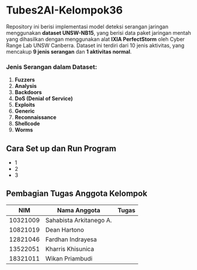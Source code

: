# Tubes2AI-Kelompok36

Repository ini berisi implementasi model deteksi serangan jaringan menggunakan **dataset UNSW-NB15**, yang berisi data paket jaringan mentah yang dihasilkan dengan menggunakan alat **IXIA PerfectStorm** oleh Cyber Range Lab UNSW Canberra. Dataset ini terdiri dari 10 jenis aktivitas, yang mencakup **9 jenis serangan** dan **1 aktivitas normal**. 

### Jenis Serangan dalam Dataset:
1. **Fuzzers**
2. **Analysis**
3. **Backdoors**
4. **DoS (Denial of Service)**
5. **Exploits**
6. **Generic**
7. **Reconnaissance**
8. **Shellcode**
9. **Worms**

## Cara Set up dan Run Program
- 1
- 2
- 3

## Pembagian Tugas Anggota Kelompok

|  NIM   |    Nama Anggota       | Tugas      |
|--------|-----------------------|------------|
|10321009|Sahabista Arkitanego A.|            |
|10821019|Dean Hartono           |            |
|12821046|Fardhan Indrayesa      |            |
|13522051|Kharris Khisunica      |            |
|18321011|Wikan Priambudi        |            |
